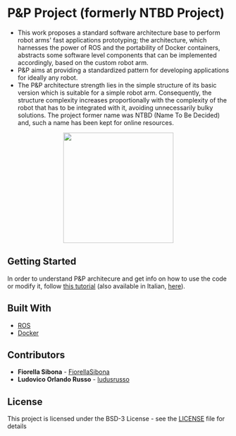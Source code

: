# P&P Project (formerly NTBD Project)
- This work proposes a standard software architecture base to perform robot arms' fast applications prototyping; the architecture, which harnesses the power of ROS and the portability of Docker containers, abstracts some software level components that can be implemented accordingly, based on the custom robot arm. 
- P\&P aims at providing a standardized pattern for developing applications for ideally any robot. 
- The P\&P architecture strength lies in the simple structure of its basic version which is suitable for a simple robot arm. Consequently, the structure complexity increases proportionally with the complexity of the robot that has to be integrated with it, avoiding unnecessarily bulky solutions. The project former name was NTBD (Name To Be Decided) and, such a name has been kept for online resources.


<p align="center">
    <image src="http://www.hotblackrobotics.com/assets/imgs/2018-01-17-ntbd/4_architect.png"  height="250"/>
</p>

## Getting Started
In order to understand P&P architecure and get info on how to use the code or modify it, follow [this tutorial](http://www.hotblackrobotics.com/en/blog/2018/01/17/ntbd-guide-part-I/) (also available in Italian, [here](http://www.hotblackrobotics.com/it/blog/2018/01/17/ntbd-guide-part-I/)). 
## Built With
* [ROS](http://wiki.ros.org/)
* [Docker](https://www.docker.com)

## Contributors
* **Fiorella Sibona** - [FiorellaSibona](https://github.com/FiorellaSibona)
* **Ludovico Orlando Russo** - [ludusrusso](https://github.com/ludusrusso)

## License
This project is licensed under the BSD-3 License - see the [LICENSE](LICENSE) file for details
<!---
## Acknowledgments
* 
* Inspiration
* etc
--->